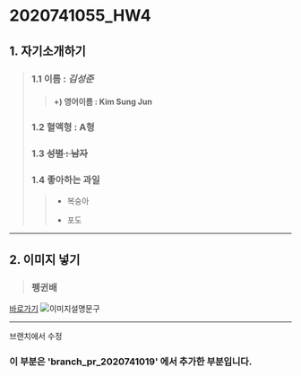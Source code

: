 # 2020741055_HW4
## 1. 자기소개하기  
> ### 1.1 이름 : _김성준_
>> #### +) 영어이름 : Kim Sung Jun
> ### 1.2 혈액형 : A형
> ### 1.3 ~~성별 : 남자~~
> ### 1.4 좋아하는 과일
>> * 복숭아
>> - 포도
   
***
## 2. 이미지 넣기
> ### 펭귄배
[바로가기](https://post-phinf.pstatic.net/MjAyMTA4MDZfMTY3/MDAxNjI4MjI2MTYxMjE0.Q9yZYiFh0PmYV-OVOg6P1JfTeNL-C8ibAJWk1Xkf_kcg.5Wmfee68aFssPAfxSCl0vXAhdZzav3KibawS7Jt226gg.JPEG/shutterstock_1315058102.jpg?type=w1200)
![이미지설명문구](https://post-phinf.pstatic.net/MjAyMTA4MDZfMTY3/MDAxNjI4MjI2MTYxMjE0.Q9yZYiFh0PmYV-OVOg6P1JfTeNL-C8ibAJWk1Xkf_kcg.5Wmfee68aFssPAfxSCl0vXAhdZzav3KibawS7Jt226gg.JPEG/shutterstock_1315058102.jpg?type=w1200)

---

브랜치에서 수정

### 이 부분은 'branch_pr_2020741019' 에서 추가한 부분입니다.